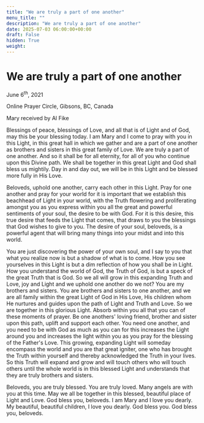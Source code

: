 ```yaml
---
title: "We are truly a part of one another"
menu_title: ""
description: "We are truly a part of one another"
date: 2025-07-03 06:00:00+00:00
draft: False
hidden: True
weight:
---
```

# We are truly a part of one another

June 6<sup>th</sup>, 2021

Online Prayer Circle, Gibsons, BC, Canada

Mary received by Al Fike

Blessings of peace, blessings of Love, and all that is of Light and of God, may this be your blessing today. I am Mary and I come to pray with you in this Light, in this great hall in which we gather and are a part of one another as brothers and sisters in this great family of Love. We are truly a part of one another. And so it shall be for all eternity, for all of you who continue upon this Divine path. We shall be together in this great Light and God shall bless us mightily. Day in and day out, we will be in this Light and be blessed more fully in His Love.

Beloveds, uphold one another, carry each other in this Light. Pray for one another and pray for your world for it is important that we establish this beachhead of Light in your world, with the Truth flowering and proliferating amongst you as you express within you all the great and powerful sentiments of your soul, the desire to be with God. For it is this desire, this true desire that feeds the Light that comes, that draws to you the blessings that God wishes to give to you. The desire of your soul, beloveds, is a powerful agent that will bring many things into your midst and into this world.

You are just discovering the power of your own soul, and I say to you that what you realize now is but a shadow of what is to come. How you see yourselves in this Light is but a dim reflection of how you shall be in Light. How you understand the world of God, the Truth of God, is but a speck of the great Truth that is God. So we all will grow in this expanding Truth and Love, joy and Light and we uphold one another do we not? You are my brothers and sisters. You are brothers and sisters to one another, and we are all family within the great Light of God in His Love, His children whom He nurtures and guides upon the path of Light and Truth and Love. So we are together in this glorious Light. Absorb within you all that you can of these moments of prayer. Be one anothers' loving friend, brother and sister upon this path, uplift and support each other. You need one another, and you need to be with God as much as you can for this increases the Light around you and increases the light within you as you pray for the blessing of the Father's Love. This growing, expanding Light will someday encompass the world and you are that great igniter,  one who has brought the Truth within yourself and thereby acknowledged the Truth in your lives. So this Truth will expand and grow and will touch others who will touch others until the whole world is in this blessed Light and understands that they are truly brothers and sisters.

Beloveds, you are truly blessed. You are truly loved. Many angels are with you at this time. May we all be together in this blessed, beautiful place of Light and Love. God bless you, beloveds. I am Mary and I love you dearly. My beautiful, beautiful children, I love you dearly. God bless you. God bless you, beloveds.
